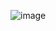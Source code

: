 

![image](https://user-images.githubusercontent.com/60794589/162894296-83f02e38-5faa-4f5f-90de-713fe2e9a752.png)
